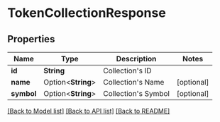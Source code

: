 # TokenCollectionResponse

## Properties

Name | Type | Description | Notes
------------ | ------------- | ------------- | -------------
**id** | **String** | Collection's ID | 
**name** | Option<**String**> | Collection's Name | [optional]
**symbol** | Option<**String**> | Collection's Symbol | [optional]

[[Back to Model list]](../README.md#documentation-for-models) [[Back to API list]](../README.md#documentation-for-api-endpoints) [[Back to README]](../README.md)


